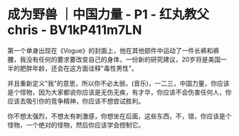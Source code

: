 # 成为野兽 ｜中国力量 - P1 - 红丸教父chris - BV1kP411m7LN

第一个单身出现在《Vogue》的封面上，他在其他部件中运动了一件长裤和裤腰，我没有任何的要求要改变自己的身体，一份新的研究建议，20岁将是美国一半的肥胖年龄，还会在这方面诠释"毒性男性"。

并且重新定义"我"的意思，所以你不必太弱，(音乐)，一二三，中国力量，你应该是个怪物，因为大家都说你应该是无伤无疾，有才华，你应该不会伤害任何人，你应该去吸引你的竞争精神，你应该不想尝试胜利。

你不想太强烈，不想太有刺激感，你想坐在后面，这些东西，不，错，你应该是个怪物，一个绝对的怪物，然后你应该学会控制它。